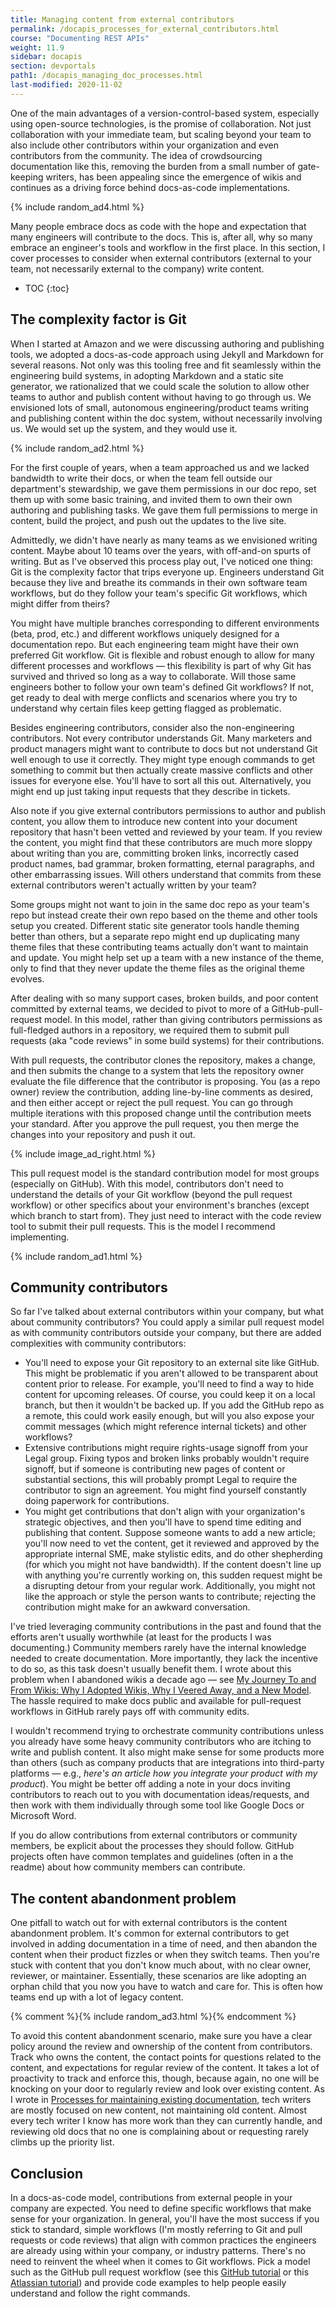 ```yaml
---
title: Managing content from external contributors
permalink: /docapis_processes_for_external_contributors.html
course: "Documenting REST APIs"
weight: 11.9
sidebar: docapis
section: devportals
path1: /docapis_managing_doc_processes.html
last-modified: 2020-11-02
---
```


One of the main advantages of a version-control-based system, especially using open-source technologies, is the promise of collaboration. Not just collaboration with your immediate team, but scaling beyond your team to also include other contributors within your organization and even contributors from the community. The idea of crowdsourcing documentation like this, removing the burden from a small number of gate-keeping writers, has been appealing since the emergence of wikis and continues as a driving force behind docs-as-code implementations.

{% include random_ad4.html %}

Many people embrace docs as code with the hope and expectation that many engineers will contribute to the docs. This is, after all, why so many embrace an engineer's tools and workflow in the first place. In this section, I cover processes to consider when external contributors (external to your team, not necessarily external to the company) write content.

* TOC
{:toc}

## The complexity factor is Git

When I started at Amazon and we were discussing authoring and publishing tools, we adopted a docs-as-code approach using Jekyll and Markdown for several reasons. Not only was this tooling free  and fit seamlessly within the engineering build systems, in adopting Markdown and a static site generator, we rationalized that we could scale the solution to allow other teams to author and publish content without having to go through us. We envisioned lots of small, autonomous engineering/product teams writing and publishing content within the doc system, without necessarily involving us. We would set up the system, and they would use it.

{% include random_ad2.html %}

For the first couple of years, when a team approached us and we lacked bandwidth to write their docs, or when the team fell outside our department's stewardship, we gave them permissions in our doc repo, set them up with some basic training, and invited them to own their own authoring and publishing tasks. We gave them full permissions to merge in content, build the project, and push out the updates to the live site.

Admittedly, we didn't have nearly as many teams as we envisioned writing content. Maybe about 10 teams over the years, with off-and-on spurts of writing. But as I've observed this process play out, I've noticed one thing: Git is the complexity factor that trips everyone up. Engineers understand Git because they live and breathe its commands in their own software team workflows, but do they follow your team's specific Git workflows, which might differ from theirs?

You might have multiple branches corresponding to different environments (beta, prod, etc.) and different workflows uniquely designed for a documentation repo. But each engineering team might have their own preferred Git workflow. Git is flexible and robust enough to allow for many different processes and workflows &mdash; this flexibility is part of why Git has survived and thrived so long as a way to collaborate. Will those same engineers bother to follow your own team's defined Git workflows? If not, get ready to deal with merge conflicts and scenarios where you try to understand why certain files keep getting flagged as problematic.

Besides engineering contributors, consider also the non-engineering contributors. Not every contributor understands Git. Many marketers and product managers might want to contribute to docs but not understand Git well enough to use it correctly. They might type enough commands to get something to commit but then actually create massive conflicts and other issues for everyone else. You'll have to sort all this out. Alternatively, you might end up just taking input requests that they describe in tickets.

Also note if you give external contributors permissions to author and publish content, you allow them to introduce new content into your document repository that hasn't been vetted and reviewed by your team. If you review the content, you might find that these contributors are much more sloppy about writing than you are, committing broken links, incorrectly cased product names, bad grammar, broken formatting, eternal paragraphs, and other embarrassing issues. Will others understand that commits from these external contributors weren't actually written by your team?

Some groups might not want to join in the same doc repo as your team's repo but instead create their own repo based on the theme and other tools setup you created. Different static site generator tools handle theming better than others, but a separate repo might end up duplicating many theme files that these contributing teams actually don't want to maintain and update. You might help set up a team with a new instance of the theme, only to find that they never update the theme files as the original theme evolves.

After dealing with so many support cases, broken builds, and poor content committed by external teams, we decided to pivot to more of a GitHub-pull-request model. In this model, rather than giving contributors permissions as full-fledged authors in a repository, we required them to submit pull requests (aka "code reviews" in some build systems) for their contributions.

With pull requests, the contributor clones the repository, makes a change, and then submits the change to a system that lets the repository owner evaluate the file difference that the contributor is proposing. You (as a repo owner) review the contribution, adding line-by-line comments as desired, and then either accept or reject the pull request. You can go through multiple iterations with this proposed change until the contribution meets your standard. After you approve the pull request, you then merge the changes into your repository and push it out.

{% include image_ad_right.html %}

This pull request model is the standard contribution model for most groups (especially on GitHub). With this model, contributors don't need to understand the details of your Git workflow (beyond the pull request workflow) or other specifics about your environment's branches (except which branch to start from). They just need to interact with the code review tool to submit their pull requests. This is the model I recommend implementing.

{% include random_ad1.html %}

## Community contributors

So far I've talked about external contributors within your company, but what about community contributors? You could apply a similar pull request model as with community contributors outside your company, but there are added complexities with community contributors:

* You'll need to expose your Git repository to an external site like GitHub. This might be problematic if you aren't allowed to be transparent about content prior to release. For example, you'll need to find a way to hide content for upcoming releases. Of course, you could keep it on a local branch, but then it wouldn't be backed up. If you add the GitHub repo as a remote, this could work easily enough, but will you also expose your commit messages (which might reference internal tickets) and other workflows?
* Extensive contributions might require rights-usage signoff from your Legal group. Fixing typos and broken links probably wouldn't require signoff, but if someone is contributing new pages of content or substantial sections, this will probably prompt Legal to require the contributor to sign an agreement. You might find yourself constantly doing paperwork for contributions.
* You might get contributions that don't align with your organization's strategic objectives, and then you'll have to spend time editing and publishing that content. Suppose someone wants to add a new article; you'll now need to vet the content, get it reviewed and approved by the appropriate internal SME, make stylistic edits, and do other shepherding (for which you might not have bandwidth). If the content doesn't line up with anything you're currently working on, this sudden request might be a disrupting detour from your regular work. Additionally, you might not like the approach or style the person wants to contribute; rejecting the contribution might make for an awkward conversation.

I've tried leveraging community contributions in the past and found that the efforts aren't usually worthwhile (at least for the products I was documenting.) Community members rarely have the internal knowledge needed to create documentation. More importantly, they lack the incentive to do so, as this task doesn't usually benefit them. I wrote about this problem when I abandoned wikis a decade ago &mdash; see [My Journey To and From Wikis: Why I Adopted Wikis, Why I Veered Away, and a New Model](https://idratherbewriting.com/2012/06/11/essay-my-journey-to-and-from-wikis-why-i-adopted-wikis-why-i-veered-away-from-them-and-a-new-model-for-collaboration/). The hassle required to make docs public and available for pull-request workflows in GitHub rarely pays off with community edits.

I wouldn't recommend trying to orchestrate community contributions unless you already have some heavy community contributors who are itching to write and publish content. It also might make sense for some products more than others (such as company products that are integrations into third-party platforms &mdash; e.g., *here's an article how you integrate your product with my product*). You might be better off adding a note in your docs inviting contributors to reach out to you with documentation ideas/requests, and then work with them individually through some tool like Google Docs or Microsoft Word.

If you do allow contributions from external contributors or community members, be explicit about the processes they should follow. GitHub projects often have common templates and guidelines (often in a the readme) about how community members can contribute.

## The content abandonment problem

One pitfall to watch out for with external contributors is the content abandonment problem. It's common for external contributors to get involved in adding documentation in a time of need, and then abandon the content when their product fizzles or when they switch teams. Then you're stuck with content that you don't know much about, with no clear owner, reviewer, or maintainer. Essentially, these scenarios are like adopting an orphan child that you now you have to watch and care for. This is often how teams end up with a lot of legacy content.

{% comment %}{% include random_ad3.html %}{% endcomment %}

To avoid this content abandonment scenario, make sure you have a clear policy around the review and ownership of the content from contributors. Track who owns the content, the contact points for questions related to the content, and expectations for regular review of the content. It takes a lot of proactivity to track and enforce this, though, because again, no one will be knocking on your door to regularly review and look over existing content. As I wrote in [Processes for maintaining existing documentation](docapis_doc_maintenance_processes.html), tech writers are mostly focused on new content, not maintaining old content. Almost every tech writer I know has more work than they can currently handle, and reviewing old docs that no one is complaining about or requesting rarely climbs up the priority list.

## Conclusion

In a docs-as-code model, contributions from external people in your company are expected. You need to define specific workflows that make sense for your organization. In general, you'll have the most success if you stick to standard, simple workflows (I'm mostly referring to Git and pull requests or code reviews) that align with common practices the engineers are already using within your company, or industry patterns. There's no need to reinvent the wheel when it comes to Git workflows. Pick a model such as the GitHub pull request workflow (see this [GitHub tutorial](https://guides.github.com/introduction/flow/) or this [Atlassian tutorial](https://www.atlassian.com/git/tutorials/making-a-pull-request)) and provide code examples to help people easily understand and follow the right commands.
